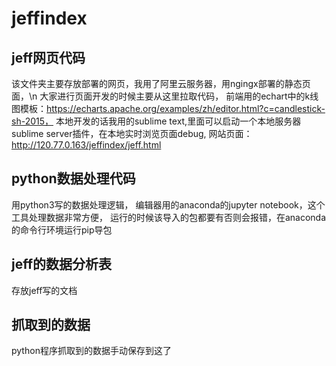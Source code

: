 # jeffindex

## jeff网页代码
   该文件夹主要存放部署的网页，我用了阿里云服务器，用ngingx部署的静态页面，\n
   大家进行页面开发的时候主要从这里拉取代码，
   前端用的echart中的k线图模板：https://echarts.apache.org/examples/zh/editor.html?c=candlestick-sh-2015，
   本地开发的话我用的sublime text,里面可以启动一个本地服务器sublime server插件，在本地实时浏览页面debug,
   网站页面：http://120.77.0.163/jeffindex/jeff.html
## python数据处理代码
   用python3写的数据处理逻辑，
   编辑器用的anaconda的jupyter notebook，这个工具处理数据非常方便，
   运行的时候该导入的包都要有否则会报错，在anaconda的命令行环境运行pip导包
## jeff的数据分析表
   存放jeff写的文档
## 抓取到的数据
   python程序抓取到的数据手动保存到这了
